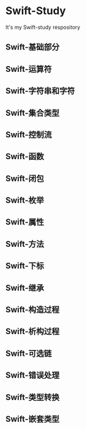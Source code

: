 # Swift-Study

It's my Swift-study respository

## Swift-基础部分

## Swift-运算符

## Swift-字符串和字符

## Swift-集合类型

## Swift-控制流

## Swift-函数

## Swift-闭包

## Swift-枚举

## Swift-属性

## Swift-方法

## Swift-下标

## Swift-继承

## Swift-构造过程

## Swift-析构过程

## Swift-可选链

## Swift-错误处理

## Swift-类型转换

## Swift-嵌套类型